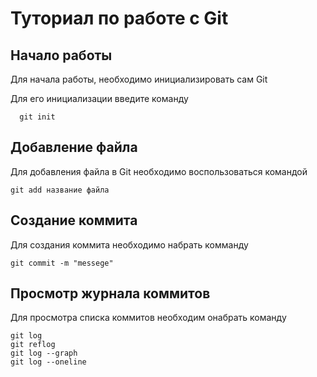 # Туториал по работе с Git

## Начало работы

Для начала работы, необходимо инициализировать сам Git

Для его инициализации введите команду 

```
  git init
```

## Добавление файла

Для добавления файла в Git необходимо воспользоваться командой 

```
git add название файла
```

## Создание коммита

Для создания коммита необходимо набрать комманду
````
git commit -m "messege"
````
## Просмотр журнала коммитов 
Для просмотра списка коммитов необходим онабрать команду
`````
git log
git reflog
git log --graph
git log --oneline

